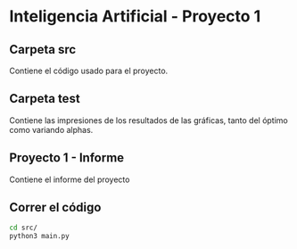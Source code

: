 # Inteligencia Artificial - Proyecto 1

## Carpeta src
Contiene el código usado para el proyecto.

## Carpeta test
Contiene las impresiones de los resultados de las gráficas, tanto del óptimo como variando alphas.

## Proyecto 1 - Informe
Contiene el informe del proyecto

## Correr el código
```sh
cd src/
python3 main.py
```
